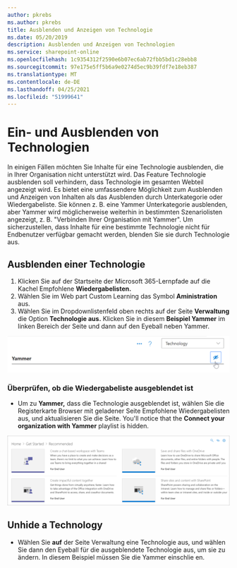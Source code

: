 ```yaml
---
author: pkrebs
ms.author: pkrebs
title: Ausblenden und Anzeigen von Technologie
ms.date: 05/20/2019
description: Ausblenden und Anzeigen von Technologien
ms.service: sharepoint-online
ms.openlocfilehash: 1c9354312f2590e6b07ec6ab72fbb5bd1c28ebb8
ms.sourcegitcommit: 97e175e5ff5b6a9e0274d5ec9b39fdf7e18eb387
ms.translationtype: MT
ms.contentlocale: de-DE
ms.lasthandoff: 04/25/2021
ms.locfileid: "51999641"
---
```

# <a name="hide-and-show-technology"></a>Ein- und Ausblenden von Technologien

In einigen Fällen möchten Sie Inhalte für eine Technologie ausblenden, die in Ihrer Organisation nicht unterstützt wird. Das Feature Technologie ausblenden soll verhindern, dass Technologie im gesamten Webteil angezeigt wird. Es bietet eine umfassendere Möglichkeit zum Ausblenden und Anzeigen von Inhalten als das Ausblenden durch Unterkategorie oder Wiedergabeliste. Sie können z. B. eine Yammer Unterkategorie ausblenden, aber Yammer wird möglicherweise weiterhin in bestimmten Szenariolisten angezeigt, z. B. "Verbinden Ihrer Organisation mit Yammer". Um sicherzustellen, dass Inhalte für eine bestimmte Technologie nicht für Endbenutzer verfügbar gemacht werden, blenden Sie sie durch Technologie aus. 

## <a name="hide-a-technology"></a>Ausblenden einer Technologie

1. Klicken Sie auf der Startseite  der Microsoft 365-Lernpfade auf die Kachel Empfohlene **Wiedergabelisten.**
2. Wählen Sie im Web part Custom Learning das Symbol **Aministration** aus.
3. Wählen Sie im Dropdownlistenfeld oben rechts auf der Seite **Verwaltung** die Option **Technologie aus.**
Klicken Sie in diesem **Beispiel Yammer** im linken Bereich der Seite und dann auf den Eyeball neben Yammer.  

![cg-hidetech.png](media/cg-hidetech.png)

### <a name="verify-the-playlist-is-hidden"></a>Überprüfen, ob die Wiedergabeliste ausgeblendet ist
- Um zu **Yammer,** dass die Technologie ausgeblendet ist, wählen Sie die Registerkarte Browser mit geladener Seite Empfohlene Wiedergabelisten aus, und aktualisieren Sie die Seite.  You'll notice that the **Connect your organization with Yammer** playlist is hidden. 

![cg-hidetechrefresh.png](media/cg-hidetechrefresh.png)

## <a name="unhide-a-technology"></a>Unhide a Technology

- Wählen Sie **auf** der Seite Verwaltung eine Technologie aus, und wählen Sie dann den Eyeball für die ausgeblendete Technologie aus, um sie zu ändern. In diesem Beispiel müssen  Sie die Yammer einschlie en. 